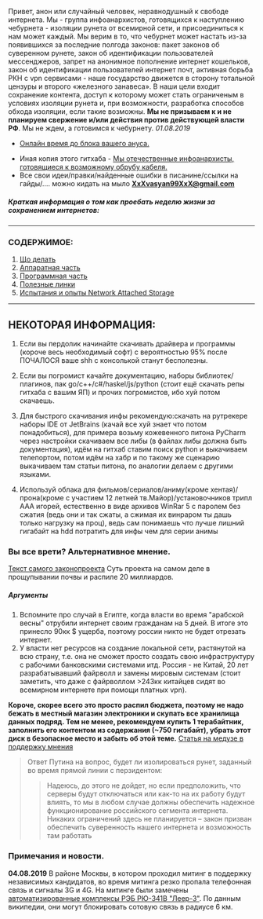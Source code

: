 
Привет, анон или случайный человек, неравнодушный к свободе интернета. Мы - группа инфоанархистов, готовящихся к наступлению чебурнета - изоляции рунета от всемирной сети, и присоединиться к нам может каждый. Мы верим в то, что чебурнет может настать из-за появившихся за последние полгода законов: пакет законов об суверенном рунете, закон об идентификации пользователей мессенджеров, запрет на анонимное пополнение интернет кошельков, закон об идентификации пользователей интернет почт, активная борьба РКН с vpn сервисами - наше государство движется в сторону тотальной цензуры и второго «железного занавеса». В наши цели входит сохранение контента, доступ к которому может стать ограниченым в условиях изоляции рунета и, при возможности, разработка способов обхода изоляции, если такие возможны. **Мы не призываем к и не планируем свержение и/или действия против действующей власти РФ**. Мы не ждем, а готовимся к чебурнету. _01.08.2019_

- [Онлайн время до блока вашего ануса.](https://andreymal.org/russia404/live/russia404.svg)
+ Иная копия этого гитхаба - [Мы отечественные инфоанархисты, готовящиеся к возможному обрубу кабеля.](https://cocairo.party/faq/)
+ Все свои идеи/правки/найденные ошибки в писанине/ссылки на гайды/.... можно кидать на мыло **XxXvasyan99XxX@gmail.com**
##### Краткая информация о том как проебать неделю жизни за сохранением интернетов:

***

### СОДЕРЖИМОЕ:
1. [Що делать](/todo.md)
1. [Аппаратная часть](/hardware.md)
1. [Программная часть](/software.md)
1. [Полезные линки](/varez-links.md)
1. [Испытания и опыты Network Attached Storage](/Network-Attached-Storage.md)

***

## НЕКОТОРАЯ ИНФОРМАЦИЯ:
1. Если вы пердолик начинайте скачивать драйвера и программы (короче весь необходимый софт) с вероятностью 95% после ПОЧАЛОСЯ ваше shh с консолькой станут бесполезны.
3. Если вы погромист качайте документацию, наборы библиотек/плагинов, пак go/c++/c#/haskel/js/python (стоит ещё скачать репы гитхаба с вашим ЯП) и прочих погромистов, ибо хуй потом скачаешь.

1. Для быстрого скачивания инфы рекомендую:скачать на рутрекере наборы IDE от JetBrains (качай все хуй знает что потом понадобиться), для примера возьму кожевенного питона PyCharm через настройки скачиваем все либы (в файлах либы должна быть документация), идём на гитхаб ставим поиск python и выкачиваем телепортом, потом идём на хабр и по такому же сценарию выкачиваем там статьи питона, по аналогии делаем с другими языками.

3. Используй облака для фильмов/сериалов/аниму(кроме хентая)/прона(кроме с участием 12 летней тв.Майор)/установочников трипл ААА игорей, естественно в виде архивов WinRar 5 с паролем без сжатия (ведь они и так сжаты, а сжимая их винраром ты дашь только нагрузку на проц), ведь сам понимаешь что лучше лишний гигабайт на hdd потратить для инфы чем для серии анимы

### Вы все врети? Альтернативное мнение. 
[Текст самого законопроекта](http://sozd.duma.gov.ru/bill/608767-7)
Суть проекта на самом деле в прощупывании почвы и распиле 20 миллиардов. 
##### Аргументы
1. Вспомните про случай в Египте, когда власти во  время "арабской весны" отрубили интернет своим гражданам на 5 дней. В итоге это принесло 90кк $ ущерба, поэтому россии никто не будет отрезать интернет.
1. У власти нет ресурсов на создание локальной сети, растянутой на всю страну, т.е. она не сможет просто создать свою инфраструктуру с рабочими банковскими системами итд. Россия - не Китай, 20 лет разрабатывавший файрволл и замены мировым системам (стоит заметить, что даже с файрволлом >243кк китайцев сидят во всемирном интернете при помощи платных vpn).

**Короче, скорее всего это просто распил бюджета, поэтому не надо бежать в местный магазин электроники и скупать все хранилища данных подряд. Тем не менее, рекомендуем купить 1 терабайтник, заполнить его контентом из содержания (~750 гигабайт), убрать этот диск в безопасное место и забыть об этой теме.**
[Статья на медузе в поддержку мнения](https://meduza.io/cards/7-russkiy-veb-chto-s-nim-budet)
>Ответ Путина на вопрос, будет ли изолироваться рунет, заданный во время прямой линии с перзидентом:
>>Надеюсь, до этого не дойдет, но если предположить, что серверы будут отключаться или как-то на их работу будут влиять, то мы в любом случае должны обеспечить надежное функционирование российского сегмента интернета. Никаких ограничений здесь не планируется – закон призван обеспечить суверенность нашего интернета и возможность там работать

### Примечания и новости.
**04.08.2019** В районе Москвы, в котором проходил митинг в поддержку независимых кандидатов, во время митинга резко пропала телефонная связь и сигналы 3G и 4G. На митинге были замечены [автоматизированные комплексы РЭБ РЮ-341В "Леер-3"](https://ru.wikipedia.org/wiki/%D0%A0%D0%91-341%D0%92). По данным википедии, они могут блокировать сотовую связь в радиусе 6 км. 
